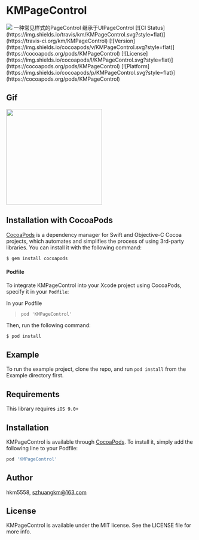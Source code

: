 # KMPageControl
<img src="https://img.shields.io/badge/Swift-4.2-orange.svg" />
一种常见样式的PageControl 继承于UIPageControl
[![CI Status](https://img.shields.io/travis/km/KMPageControl.svg?style=flat)](https://travis-ci.org/km/KMPageControl)
[![Version](https://img.shields.io/cocoapods/v/KMPageControl.svg?style=flat)](https://cocoapods.org/pods/KMPageControl)
[![License](https://img.shields.io/cocoapods/l/KMPageControl.svg?style=flat)](https://cocoapods.org/pods/KMPageControl)
[![Platform](https://img.shields.io/cocoapods/p/KMPageControl.svg?style=flat)](https://cocoapods.org/pods/KMPageControl)

## Gif

<img src="https://github.com/hkm5558/KMPageControl/blob/master/Gif/Gif.gif" width="256">

## Installation with CocoaPods

[CocoaPods](http://cocoapods.org) is a dependency manager for Swift and Objective-C Cocoa projects, which automates and simplifies the process of using 3rd-party libraries. You can install it with the following command:

```bash
$ gem install cocoapods
```
#### Podfile

To integrate KMPageControl into your Xcode project using CocoaPods, specify it in your `Podfile`:

In your Podfile
>`pod 'KMPageControl'`

Then, run the following command:

```bash
$ pod install
```

## Example

To run the example project, clone the repo, and run `pod install` from the Example directory first.

## Requirements

This library requires `iOS 9.0+`

## Installation

KMPageControl is available through [CocoaPods](https://cocoapods.org). To install
it, simply add the following line to your Podfile:

```ruby
pod 'KMPageControl'
```

## Author

hkm5558, szhuangkm@163.com

## License

KMPageControl is available under the MIT license. See the LICENSE file for more info.
